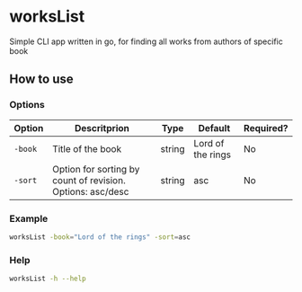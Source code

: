 # worksList

Simple CLI app written in go, for finding all works from authors of specific book

## How to use

### Options

| Option  | Descritprion                                               | Type   | Default           | Required? |
| ------- | ---------------------------------------------------------- | ------ | ----------------- | --------- |
| `-book` | Title of the book                                          | string | Lord of the rings | No        |
| `-sort` | Option for sorting by count of revision. Options: asc/desc | string | asc               | No        |

### Example

```bash
worksList -book="Lord of the rings" -sort=asc
```

### Help

```bash
worksList -h --help
```

